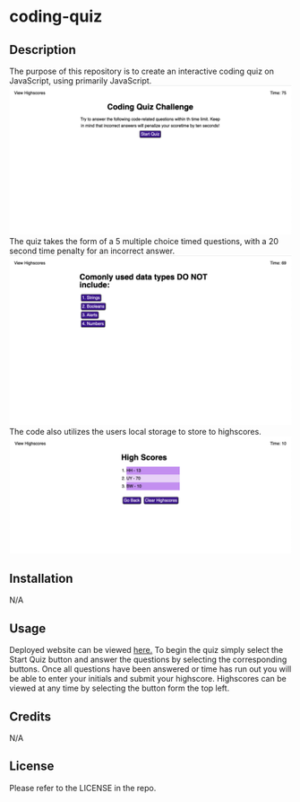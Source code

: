 # coding-quiz

##  Description
The purpose of this repository is to create an interactive coding quiz on JavaScript, using primarily JavaScript. 
![Start screen of application](./assets/images/start-screen.png)
The quiz takes the form of a 5 multiple choice timed questions, with a 20 second time penalty for an incorrect answer. 
![Quiz screen of application](./assets/images/quiz-screen.png)
The code also utilizes the users local storage to store to highscores. 
![Highscores screen of application](./assets/images/high-scores.png)

## Installation
N/A

## Usage
Deployed website can be viewed [here.](https://braddwagner.github.io/coding-quiz/)
To begin the quiz simply select the Start Quiz button and answer the questions by selecting the corresponding buttons. Once all questions have been answered or time has run out you will be able to enter your initials and submit your highscore. Highscores can be viewed at any time by selecting the button form the top left. 

## Credits
N/A

## License
Please refer to the LICENSE in the repo.